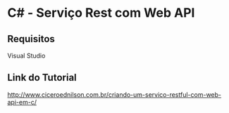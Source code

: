 <H1>C# - Serviço Rest com Web API</H1>


<h2>Requisitos</h2>

<p>Visual Studio</p>




<h2>Link do Tutorial</h2>

<a href="http://www.ciceroednilson.com.br/criando-um-servico-restful-com-web-api-em-c/">http://www.ciceroednilson.com.br/criando-um-servico-restful-com-web-api-em-c/</a>
